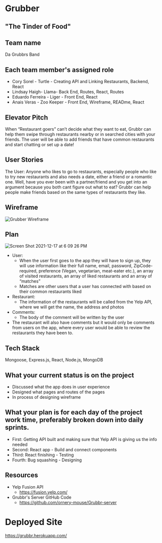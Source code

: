 # Grubber 
## "The Tinder of Food"

## Team name
Da Grubbrs Band

## Each team member's assigned role
- Cory Sorel - Turtle - Creating API and Linking Restaurants, Backend, React
- Lindsay  Haigh- Llama- Back End, Routes, React, Routes
- Eduardo Ferreira - Liger - Front End, React
- Anais Veras - Zoo Keeper - Front End, Wireframe, READme, React

## Elevator Pitch
When “Restaurant goers” can’t decide what they want to eat, Grubbr can help them swipe through restaurants nearby or in searched cities with your friends. The user will be able to add friends that have common restaurants and start chatting or set up a date!

## User Stories
The User: Anyone who likes to go to restaurants, especially people who like to try new restaurants and also needs a date, either a friend or a romantic one.
Well, have you ever been with a partner/friend and you get into an argument because you both cant figure out what to eat? Grubbr can help people make friends based on the same types of restaurants they like.

## Wireframe

![Grubber Wireframe](https://user-images.githubusercontent.com/78924263/146571800-2a8fd0a4-4be3-492e-b8d9-d88a60961e71.jpg)

## Plan

![Screen Shot 2021-12-17 at 6 09 26 PM](https://user-images.githubusercontent.com/78924263/146617973-f38a7277-1cba-4dd0-816d-35c88f887eab.png)

- User:
     - When the user first goes to the app they will have to sign up, they will use information like their full name, email, password, ZipCode-required, preference (Vegan, vegetarian, meat-eater etc.), an array of visited restaurants, an array of liked restaurants and an array of “matches”
    - Matches are other users that a user has connected with based on their common restaurants liked
- Restaurant:
    - The information of the restaurants will be called from the Yelp API, where we will get the name, the address and photos
- Comments:
	- The body of the comment will be written by the user
- The restaurant will also have comments but it would only be comments from users on the app, where every user would be able to review the restaurants they have been to.

## Tech Stack
Mongoose, Express.js, React, Node.js, MongoDB

## What your current status is on the project
- Discussed what the app does in user experience
- Designed what pages and routes of the pages
- In process of designing wireframe

## What your plan is for each day of the project work time, preferably broken down into daily sprints.
- First: Getting API built and making sure that Yelp API is giving us the info needed
- Second: React app - Build and connect components
- Third: React finishing - Testing 
- Fourth: Bug squashing - Designing

## Resources
- Yelp Fusion API
    - https://fusion.yelp.com/
- Grubbr's Server GitHub Code
    - https://github.com/ornery-mouse/Grubbr-server

# Deployed Site
https://grubbr.herokuapp.com/